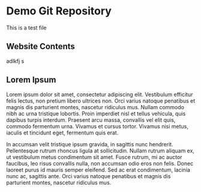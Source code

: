 # Demo Git Repository
This is a test file


## Website Contents
adlkfj s


## Lorem Ipsum
Lorem ipsum dolor sit amet, consectetur adipiscing elit. Vestibulum efficitur felis lectus, non pretium libero ultrices non. Orci varius natoque penatibus et magnis dis parturient montes, nascetur ridiculus mus. Nullam commodo nibh ac urna tristique lobortis. Proin imperdiet nisl et tellus vehicula, quis dapibus turpis interdum. Praesent arcu massa, convallis vel elit quis, commodo fermentum urna. Vivamus et cursus tortor. Vivamus nisi metus, iaculis et tincidunt eget, fermentum quis erat.

In accumsan velit tristique ipsum gravida, in sagittis nunc hendrerit. Pellentesque rutrum rhoncus ligula at sollicitudin. Nullam rutrum aliquam ex, ut vestibulum metus condimentum sit amet. Fusce rutrum, mi ac auctor faucibus, leo risus convallis nulla, non accumsan odio eros non felis. Donec laoreet purus id mauris semper eleifend. Sed ac erat condimentum, lacinia nunc ac, sagittis ante. Orci varius natoque penatibus et magnis dis parturient montes, nascetur ridiculus mus.
